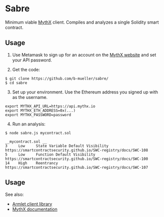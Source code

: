 # Sabre

Minimum viable [MythX](https://mythx.io) client. Compiles and analyzes a single Solidity smart contract.

## Usage

1. Use Metamask to sign up for an account on the [MythX website](https://mythx.io) and set your API password.

2. Get the code:

```
$ git clone https://github.com/b-mueller/sabre/
$ cd sabre
```

3. Set up your environment. Use the Ethereum address you signed up with as the username.

```
export MYTHX_API_URL=https://api.mythx.io
export MYTHX_ETH_ADDRESS=0x(...)
export MYTHX_PASSWORD=password
```

4. Run an analysis:

```
$ node sabre.js mycontract.sol 

__mycontract.sol __
3     Low     State Variable Default Visibility    https://smartcontractsecurity.github.io/SWC-registry/docs/SWC-108
5     Low     Function Default Visibility          https://smartcontractsecurity.github.io/SWC-registry/docs/SWC-100
14    High    Reentrancy                           https://smartcontractsecurity.github.io/SWC-registry/docs/SWC-107
```

## Usage

See also:

- [Armlet client library](https://github.com/ConsenSys/armlet)
- [MythX documentation](https://docs.mythx.io/en/latest/)
